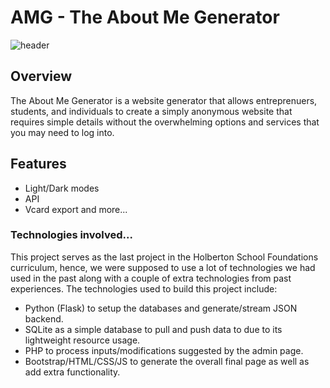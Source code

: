 # AMG - The About Me Generator
![header](https://raw.githubusercontent.com/UsmanGTA/AMG-About-me-Gen/master/doc_assets/header.jpg)
## Overview
The About Me Generator is a website generator that allows entreprenuers, students, and individuals to create a simply anonymous website that requires simple details without the overwhelming options and services that you may need to log into.

## Features
- Light/Dark modes
- API
- Vcard export and more...

### Technologies involved...
This project serves as the last project in the Holberton School Foundations curriculum, hence, we were supposed to use a lot of technologies we had used in the past along with a couple of extra technologies from past experiences.
The technologies used to build this project include:
- Python (Flask) to setup the databases and generate/stream JSON backend.
- SQLite as a simple database to pull and push data to due to its lightweight resource usage.
- PHP to process inputs/modifications suggested by the admin page.
- Bootstrap/HTML/CSS/JS to generate the overall final page as well as add extra functionality.


